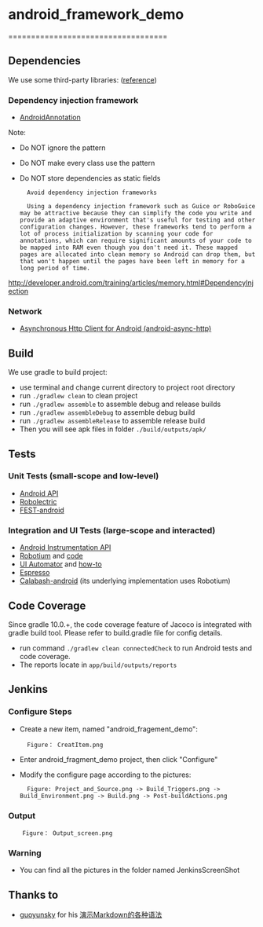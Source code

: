 # android_framework_demo
===================================

## Dependencies
We use some third-party libraries:
([reference](https://github.com/Trinea/android-open-project))
### Dependency injection framework
- [AndroidAnnotation](https://github.com/excilys/androidannotations)

Note:<br />
* Do NOT ignore the pattern<br />
* Do NOT make every class use the pattern<br />
* Do NOT store dependencies as static fields<br />

		Avoid dependency injection frameworks

		Using a dependency injection framework such as Guice or RoboGuice may be attractive because they can simplify the code you write and provide an adaptive environment that's useful for testing and other configuration changes. However, these frameworks tend to perform a lot of process initialization by scanning your code for annotations, which can require significant amounts of your code to be mapped into RAM even though you don't need it. These mapped pages are allocated into clean memory so Android can drop them, but that won't happen until the pages have been left in memory for a long period of time.

http://developer.android.com/training/articles/memory.html#DependencyInjection

### Network
- [Asynchronous Http Client for Android (android-async-http)](https://github.com/loopj/android-async-http)



## Build
We use gradle to build project:

- use terminal and change current directory to project root directory
- run <code>./gradlew clean</code> to clean project
- run <code>./gradlew assemble</code> to assemble debug and release builds
- run <code>./gradlew assembleDebug</code> to assemble debug build
- run <code>./gradlew assembleRelease</code> to assemble release build
- Then you will see apk files in folder <code>./build/outputs/apk/</code>



## Tests
### Unit Tests (small-scope and low-level)
- [Android API](https://developer.android.com/tools/testing/index.html)
- [Robolectric](https://github.com/robolectric/robolectric)
- [FEST-android](https://github.com/square/fest-android)

### Integration and UI Tests (large-scope and interacted)
- [Android Instrumentation API](http://developer.android.com/tools/testing/index.html)
- [Robotium](https://code.google.com/p/robotium/) and [code](https://github.com/RobotiumTech/robotium)
- [UI Automator](http://developer.android.com/tools/help/uiautomator/index.html) and [how-to](http://developer.android.com/tools/testing/testing_ui.html)
- [Espresso](https://code.google.com/p/android-test-kit/)
- [Calabash-android](https://github.com/calabash/calabash-android) (its underlying implementation uses Robotium)



## Code Coverage
Since gradle 10.0.+, the code coverage feature of Jacoco is integrated with gradle build tool. Please refer to build.gradle file for config details.
- run command <code>./gradlew clean connectedCheck</code> to run Android tests and code coverage.
- The reports locate in <code>app/build/outputs/reports</code>



## Jenkins
### Configure Steps
- Create a new item, named "android_fragement_demo":

		Figure： CreatItem.png
		
- Enter android_fragment_demo project, then click "Configure"
- Modify the configure page according to the pictures:

		Figure: Project_and_Source.png -> Build_Triggers.png -> Build_Environment.png -> Build.png -> Post-buildActions.png

### Output

		Figure： Output_screen.png

### Warning
- You can find all the pictures in the folder named JenkinsScreenShot




## Thanks to
- [guoyunsky](https://github.com/guoyunsky) for his [演示Markdown的各种语法](https://github.com/guoyunsky/Markdown-Chinese-Demo)
